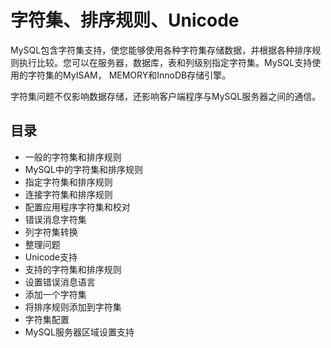 #   字符集、排序规则、Unicode

MySQL包含字符集支持，使您能够使用各种字符集存储数据，并根据各种排序规则执行比较。您可以在服务器，数据库，表和列级别指定字符集。MySQL支持使用的字符集的MyISAM， MEMORY和InnoDB存储引擎。

字符集问题不仅影响数据存储，还影响客户端程序与MySQL服务器之间的通信。

##  目录
-   一般的字符集和排序规则
-   MySQL中的字符集和排序规则
-   指定字符集和排序规则
-   连接字符集和排序规则
-   配置应用程序字符集和校对
-   错误消息字符集
-   列字符集转换
-   整理问题
-   Unicode支持
-   支持的字符集和排序规则
-   设置错误消息语言
-   添加一个字符集
-   将排序规则添加到字符集
-   字符集配置
-   MySQL服务器区域设置支持

